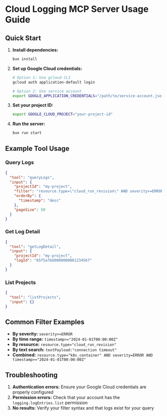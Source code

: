 # Cloud Logging MCP Server Usage Guide

## Quick Start

1. **Install dependencies:**
   ```bash
   bun install
   ```

2. **Set up Google Cloud credentials:**
   ```bash
   # Option 1: Use gcloud CLI
   gcloud auth application-default login
   
   # Option 2: Use service account
   export GOOGLE_APPLICATION_CREDENTIALS="/path/to/service-account.json"
   ```

3. **Set your project ID:**
   ```bash
   export GOOGLE_CLOUD_PROJECT="your-project-id"
   ```

4. **Run the server:**
   ```bash
   bun run start
   ```

## Example Tool Usage

### Query Logs

```json
{
  "tool": "queryLogs",
  "input": {
    "projectId": "my-project",
    "filter": "resource.type=\"cloud_run_revision\" AND severity>=ERROR",
    "orderBy": {
      "timestamp": "desc"
    },
    "pageSize": 50
  }
}
```

### Get Log Detail

```json
{
  "tool": "getLogDetail",
  "input": {
    "projectId": "my-project",
    "logId": "65f5a7b60000000001234567"
  }
}
```

### List Projects

```json
{
  "tool": "listProjects",
  "input": {}
}
```

## Common Filter Examples

- **By severity:** `severity>=ERROR`
- **By time range:** `timestamp>="2024-01-01T00:00:00Z"`
- **By resource:** `resource.type="cloud_run_revision"`
- **By text search:** `textPayload:"connection timeout"`
- **Combined:** `resource.type="k8s_container" AND severity=ERROR AND timestamp>="2024-01-01T00:00:00Z"`

## Troubleshooting

1. **Authentication errors:** Ensure your Google Cloud credentials are properly configured
2. **Permission errors:** Check that your account has the `logging.logEntries.list` permission
3. **No results:** Verify your filter syntax and that logs exist for your query